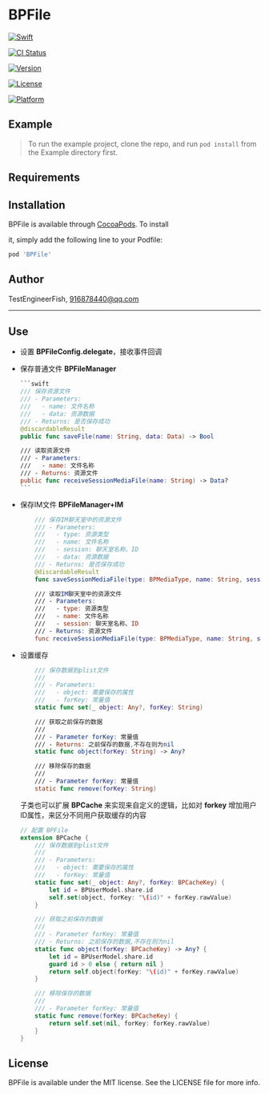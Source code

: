 # BPFile


[![Swift](https://img.shields.io/badge/Swift-%3E=5.0-Orange?style=flat-square)](https://img.shields.io/badge/Swift-%3E=5.0-Orange?style=flat-square)

[![CI Status](https://img.shields.io/travis/TestEngineerFish/BPFile.svg?style=flat)](https://travis-ci.org/TestEngineerFish/BPFile)

[![Version](https://img.shields.io/cocoapods/v/BPFile.svg?style=flat)](https://cocoapods.org/pods/BPFile)

[![License](https://img.shields.io/cocoapods/l/BPFile.svg?style=flat)](https://cocoapods.org/pods/BPFile)

[![Platform](https://img.shields.io/badge/Platforms-iOS-Green?style=flat-square)](https://img.shields.io/badge/Platforms-iOS-Green?style=flat-square)




## Example

> To run the example project, clone the repo, and run `pod install` from the Example directory first.



## Requirements



## Installation



BPFile is available through [CocoaPods](https://cocoapods.org). To install

it, simply add the following line to your Podfile:



```ruby
pod 'BPFile'
```



## Author



TestEngineerFish, 916878440@qq.com



---

## Use

* 设置 **BPFileConfig.delegate**，接收事件回调

* 保存普通文件 **BPFileManager**

  ~~~swift
  ```swift
  /// 保存资源文件
  /// - Parameters:
  ///   - name: 文件名称
  ///   - data: 资源数据
  /// - Returns: 是否保存成功
  @discardableResult
  public func saveFile(name: String, data: Data) -> Bool
  
  /// 读取资源文件
  /// - Parameters:
  ///   - name: 文件名称
  /// - Returns: 资源文件
  public func receiveSessionMediaFile(name: String) -> Data?
  ```
  ~~~



* 保存IM文件 **BPFileManager+IM**

    ```swift
        /// 保存IM聊天室中的资源文件
        /// - Parameters:
        ///   - type: 资源类型
        ///   - name: 文件名称
        ///   - session: 聊天室名称、ID
        ///   - data: 资源数据
        /// - Returns: 是否保存成功
        @discardableResult
        func saveSessionMediaFile(type: BPMediaType, name: String, session: String, data: Data) -> Bool
    
        /// 读取IM聊天室中的资源文件
        /// - Parameters:
        ///   - type: 资源类型
        ///   - name: 文件名称
        ///   - session: 聊天室名称、ID
        /// - Returns: 资源文件
        func receiveSessionMediaFile(type: BPMediaType, name: String, session: String) -> Data?
    ```

    

      

* 设置缓存

    ```swift
        /// 保存数据到plist文件
        ///
        /// - Parameters:
        ///   - object: 需要保存的属性
        ///   - forKey: 常量值
        static func set(_ object: Any?, forKey: String)
    
        /// 获取之前保存的数据
        ///
        /// - Parameter forKey: 常量值
        /// - Returns: 之前保存的数据,不存在则为nil
        static func object(forKey: String) -> Any? 
    
        /// 移除保存的数据
        ///
        /// - Parameter forKey: 常量值
        static func remove(forKey: String)
    ```

    

    子类也可以扩展 **BPCache** 来实现来自定义的逻辑，比如对 **forkey** 增加用户ID属性，来区分不同用户获取缓存的内容

    

    ```swift
    // 配置 BPFile
    extension BPCache {
        /// 保存数据到plist文件
        ///
        /// - Parameters:
        ///   - object: 需要保存的属性
        ///   - forKey: 常量值
        static func set(_ object: Any?, forKey: BPCacheKey) {
            let id = BPUserModel.share.id
            self.set(object, forKey: "\(id)" + forKey.rawValue)
        }
    
        /// 获取之前保存的数据
        ///
        /// - Parameter forKey: 常量值
        /// - Returns: 之前保存的数据,不存在则为nil
        static func object(forKey: BPCacheKey) -> Any? {
            let id = BPUserModel.share.id
            guard id > 0 else { return nil }
            return self.object(forKey: "\(id)" + forKey.rawValue)
        }
    
        /// 移除保存的数据
        ///
        /// - Parameter forKey: 常量值
        static func remove(forKey: BPCacheKey) {
            return self.set(nil, forKey: forKey.rawValue)
        }
    }
    ```

    

## License



BPFile is available under the MIT license. See the LICENSE file for more info.
